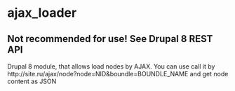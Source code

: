 # ajax_loader
<h2>Not recommended for use! See Drupal 8 REST API</h2>
Drupal 8 module, that allows load nodes by AJAX.
You can use call it by http://site.ru/ajax/node?node=NID&boundle=BOUNDLE_NAME and get node content as JSON
